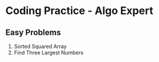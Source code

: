 # Coding Practice - Algo Expert

## Easy Problems
1. Sorted Squared Array 
2. Find Three Largest Numbers